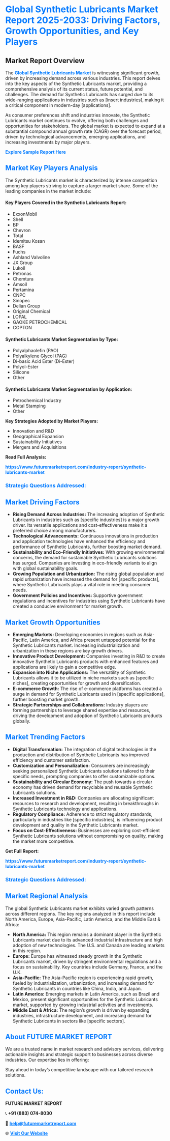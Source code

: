 <h1 style="color: #007BFF;">Global Synthetic Lubricants Market Report 2025-2033: Driving Factors, Growth Opportunities, and Key Players</h1>

<section id="overview">
<h2>Market Report Overview</h2>
<p>The <a href="https://www.futuremarketreport.com/industry-report/synthetic-lubricants-market" style="color: #007BFF; text-decoration: none;"><strong>Global Synthetic Lubricants Market</strong></a> is witnessing significant growth, driven by increasing demand across various industries. This report delves into the key aspects of the Synthetic Lubricants market, providing a comprehensive analysis of its current status, future potential, and challenges. The demand for Synthetic Lubricants has surged due to its wide-ranging applications in industries such as [insert industries], making it a critical component in modern-day [applications].</p>
<p>As consumer preferences shift and industries innovate, the Synthetic Lubricants market continues to evolve, offering both challenges and opportunities for stakeholders. The global market is expected to expand at a substantial compound annual growth rate (CAGR) over the forecast period, driven by technological advancements, emerging applications, and increasing investments by major players.</p>
</section>

<section id="overview">
<p><a href="https://www.futuremarketreport.com/request-sample/reportId=105134" style="color: #007BFF; text-decoration: none;"><strong>Explore Sample Report Here</strong></a></p>
</section>

<section id="key-players">
<h2 style="color: #007BFF;">Market Key Players Analysis</h2>
<p>The Synthetic Lubricants market is characterized by intense competition among key players striving to capture a larger market share. Some of the leading companies in the market include:</p>
<h4>Key Players Covered in the Synthetic Lubricants Report:</h4>
<ul><li>ExxonMobil</li><li>Shell</li><li>BP</li><li>Chevron</li><li>Total</li><li>Idemitsu Kosan</li><li>BASF</li><li>Fuchs</li><li>Ashland Valvoline</li><li>JX Group</li><li>Lukoil</li><li>Petronas</li><li>Chemtura</li><li>Amsoil</li><li>Pertamina</li><li>CNPC</li><li>Sinopec</li><li>Delian Group</li><li>Original Chemical</li><li>LOPAL</li><li>GAOKE PETROCHEMICAL</li><li>COPTON</li></ul>
<h4>Synthetic Lubricants Market Segmentation by Type:</h4>
<ul><li>Polyalphaolefin (PAO)</li><li>Polyalkylene Glycol (PAG)</li><li>Di-basic Acid Ester (Di-Ester)</li><li>Polyol-Ester</li><li>Silicone</li><li>Other</li></ul>

<h4>Synthetic Lubricants Market Segmentation by Application:</h4>
<ul><li>Petrochemical Industry</li><li>Metal Stamping</li><li>Other</li></ul>
<p><strong>Key Strategies Adopted by Market Players:</strong></p>
<ul>
<li>Innovation and R&D</li>
<li>Geographical Expansion</li>
<li>Sustainability Initiatives</li>
<li>Mergers and Acquisitions</li>
</ul>
</section>

<section>
<p><strong>Read Full Analysis: </strong></p><a href="https://www.futuremarketreport.com/industry-report/synthetic-lubricants-market" style="color: #007BFF; text-decoration: none;"><strong>https://www.futuremarketreport.com/industry-report/synthetic-lubricants-market</strong></a>
<h3 style="color: #007BFF;">Strategic Questions Addressed:</h3>
</section>

<section id="driving-factors">
<h2 style="color: #007BFF;">Market Driving Factors</h2>
<ul>
<li><strong>Rising Demand Across Industries:</strong> The increasing adoption of Synthetic Lubricants in industries such as [specific industries] is a major growth driver. Its versatile applications and cost-effectiveness make it a preferred choice among manufacturers.</li>
<li><strong>Technological Advancements:</strong> Continuous innovations in production and application technologies have enhanced the efficiency and performance of Synthetic Lubricants, further boosting market demand.</li>
<li><strong>Sustainability and Eco-Friendly Initiatives:</strong> With growing environmental concerns, the demand for sustainable Synthetic Lubricants solutions has surged. Companies are investing in eco-friendly variants to align with global sustainability goals.</li>
<li><strong>Growing Population and Urbanization:</strong> The rising global population and rapid urbanization have increased the demand for [specific products], where Synthetic Lubricants plays a vital role in meeting consumer needs.</li>
<li><strong>Government Policies and Incentives:</strong> Supportive government regulations and incentives for industries using Synthetic Lubricants have created a conducive environment for market growth.</li>
</ul>
</section>

<section id="growth-opportunities">
<h2 style="color: #007BFF;">Market Growth Opportunities</h2>
<ul>
<li><strong>Emerging Markets:</strong> Developing economies in regions such as Asia-Pacific, Latin America, and Africa present untapped potential for the Synthetic Lubricants market. Increasing industrialization and urbanization in these regions are key growth drivers.</li>
<li><strong>Innovative Product Development:</strong> Companies investing in R&D to create innovative Synthetic Lubricants products with enhanced features and applications are likely to gain a competitive edge.</li>
<li><strong>Expansion into Niche Applications:</strong> The versatility of Synthetic Lubricants allows it to be utilized in niche markets such as [specific niches], creating opportunities for growth and diversification.</li>
<li><strong>E-commerce Growth:</strong> The rise of e-commerce platforms has created a surge in demand for Synthetic Lubricants used in [specific applications], further boosting market growth.</li>
<li><strong>Strategic Partnerships and Collaborations:</strong> Industry players are forming partnerships to leverage shared expertise and resources, driving the development and adoption of Synthetic Lubricants products globally.</li>
</ul>
</section>

<section id="trending-factors">
<h2 style="color: #007BFF;">Market Trending Factors</h2>
<ul>
<li><strong>Digital Transformation:</strong> The integration of digital technologies in the production and distribution of Synthetic Lubricants has improved efficiency and customer satisfaction.</li>
<li><strong>Customization and Personalization:</strong> Consumers are increasingly seeking personalized Synthetic Lubricants solutions tailored to their specific needs, prompting companies to offer customizable options.</li>
<li><strong>Sustainability and Circular Economy:</strong> The push towards a circular economy has driven demand for recyclable and reusable Synthetic Lubricants solutions.</li>
<li><strong>Increased Investment in R&D:</strong> Companies are allocating significant resources to research and development, resulting in breakthroughs in Synthetic Lubricants technology and applications.</li>
<li><strong>Regulatory Compliance:</strong> Adherence to strict regulatory standards, particularly in industries like [specific industries], is influencing product development and quality in the Synthetic Lubricants market.</li>
<li><strong>Focus on Cost-Effectiveness:</strong> Businesses are exploring cost-efficient Synthetic Lubricants solutions without compromising on quality, making the market more competitive.</li>
</ul>
</section>

<section>
<p><strong>Get Full Report: </strong></p><a href="https://www.futuremarketreport.com/industry-report/synthetic-lubricants-market" style="color: #007BFF; text-decoration: none;"><strong>https://www.futuremarketreport.com/industry-report/synthetic-lubricants-market</strong></a>
<h3 style="color: #007BFF;">Strategic Questions Addressed:</h3>
</section>


<section id="regional-analysis">
<h2 style="color: #007BFF;">Market Regional Analysis</h2>
<p>The global Synthetic Lubricants market exhibits varied growth patterns across different regions. The key regions analyzed in this report include North America, Europe, Asia-Pacific, Latin America, and the Middle East & Africa:</p>
<ul>
<li><strong>North America:</strong> This region remains a dominant player in the Synthetic Lubricants market due to its advanced industrial infrastructure and high adoption of new technologies. The U.S. and Canada are leading markets in this region.</li>
<li><strong>Europe:</strong> Europe has witnessed steady growth in the Synthetic Lubricants market, driven by stringent environmental regulations and a focus on sustainability. Key countries include Germany, France, and the U.K.</li>
<li><strong>Asia-Pacific:</strong> The Asia-Pacific region is experiencing rapid growth, fueled by industrialization, urbanization, and increasing demand for Synthetic Lubricants in countries like China, India, and Japan.</li>
<li><strong>Latin America:</strong> Emerging markets in Latin America, such as Brazil and Mexico, present significant opportunities for the Synthetic Lubricants market, supported by growing industrial activities and investments.</li>
<li><strong>Middle East & Africa:</strong> The region’s growth is driven by expanding industries, infrastructure development, and increasing demand for Synthetic Lubricants in sectors like [specific sectors].</li>
</ul>
</section>

<footer>
<h2 style="color: #007BFF;">About FUTURE MARKET REPORT</h2>
<p>We are a trusted name in market research and advisory services, delivering actionable insights and strategic support to businesses across diverse industries. Our expertise lies in offering:</p>

<p>Stay ahead in today’s competitive landscape with our tailored research solutions.</p>

<h2 style="color: #007BFF;">Contact Us:</h2>
<p><strong>FUTURE MARKET REPORT</strong></p>
<p>📞 <strong>+91 (883) 074-8030</strong></p>
<p>📧 <strong><a href="mailto:help@futuremarketreport.com" style="color: #007BFF;">help@futuremarketreport.com</a></strong></p>
<p>🌐 <strong><a href="https://www.futuremarketreport.com/" style="color: #007BFF;">Visit Our Website</a></strong></p>
</footer>